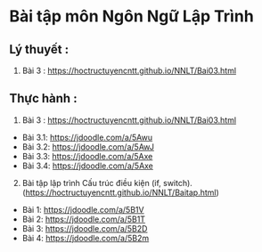# Bài tập môn Ngôn Ngữ Lập Trình 

## Lý thuyết :
1. Bài 3 : https://hoctructuyencntt.github.io/NNLT/Bai03.html

## Thực hành :
1. Bài 3 : https://hoctructuyencntt.github.io/NNLT/Bai03.html
- Bài 3.1: https://jdoodle.com/a/5Awu
- Bài 3.2: https://jdoodle.com/a/5AwJ
- Bài 3.3: https://jdoodle.com/a/5Axe
- Bài 3.4: https://jdoodle.com/a/5Axe
 
 
2. Bài tập lập trình Cấu trúc điều kiện (if, switch). (https://hoctructuyencntt.github.io/NNLT/Baitap.html)
-  Bài 1: https://jdoodle.com/a/5B1V
-  Bài 2: https://jdoodle.com/a/5B1T
-  Bài 3: https://jdoodle.com/a/5B2D
-  Bài 4: https://jdoodle.com/a/5B2m
